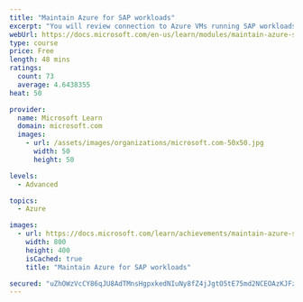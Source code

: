 ```yaml
---
title: "Maintain Azure for SAP workloads"
excerpt: "You will review connection to Azure VMs running SAP workloads using public endpoints on a Jumpbox, VPN, or Azure ExpressRoute. You will also see how to back up Azure VMs using or more Azure VMs."
webUrl: https://docs.microsoft.com/en-us/learn/modules/maintain-azure-sap-workloads/
type: course
price: Free
length: 48 mins
ratings:
  count: 73
  average: 4.6438355
heat: 50

provider:
  name: Microsoft Learn
  domain: microsoft.com
  images:
    - url: /assets/images/organizations/microsoft.com-50x50.jpg
      width: 50
      height: 50

levels:
  - Advanced

topics:
  - Azure

images:
  - url: https://docs.microsoft.com/learn/achievements/maintain-azure-sap-workloads-social.png
    width: 800
    height: 400
    isCached: true
    title: "Maintain Azure for SAP workloads"

secured: "uZhOWzVcCY86qJU8AdTMnsHgpxkedNIuNy8fZ4jJgtO5tE75md2NCEOAzKJFz6hYHTwEHK8TWt/9Ns8OzcCCgXi+Cn1346N6tf0mVaARvTZeSYQYbJzFsfUG9V+KGfiterAViTqp/354kcjojh8GYDW7OwdV3Rp3+gL9t6QMGkw34JyD+9hbWIvwFGD2fWEk20lEBesjSR1h7Lz1Vswj07WP86y1AJVCAD6CDV1NbTVs/o9o15sVjnlS0AG1qbG5bbhRfoZaHCWcoIRX8yVsfjBEZzDUXwBfYbbtsxPioa0bacnSFT9wpViHRu4Ietv/O1K6oUhFRt4PY/1wcSoRk2pZUBVKdu8NPzcZ7gPrbj22WHWupSX0zKVvwmUFPRfui/6mQiOlyBqDLWuVjsRytA==;Oj5rRJnO7FYGrEsjDt+YoA=="
---
```


